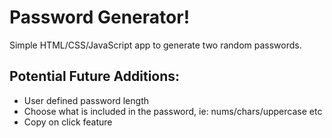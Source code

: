# Password Generator!
Simple HTML/CSS/JavaScript app to generate two random passwords.

## Potential Future Additions:
- User defined password length
- Choose what is included in the password, ie: nums/chars/uppercase etc
- Copy on click feature
